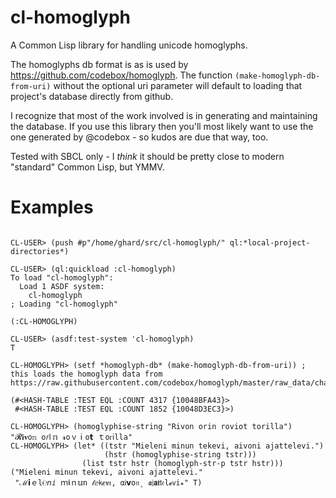 # cl-homoglyph

A Common Lisp library for handling unicode homoglyphs.

The homoglyphs db format is as is used by https://github.com/codebox/homoglyph. The function `(make-homoglyph-db-from-uri)` without the optional uri parameter will default to loading that project's database directly from github.

I recognize that most of the work involved is in generating and maintaining the database. If you use this library then you'll most likely want to use the one generated by @codebox - so kudos are due that way, too.

Tested with SBCL only - I *think* it should be pretty close to modern "standard" Common Lisp, but YMMV.

# Examples

```common-lisp

CL-USER> (push #p"/home/ghard/src/cl-homoglyph/" ql:*local-project-directories*)

CL-USER> (ql:quickload :cl-homoglyph)
To load "cl-homoglyph":
  Load 1 ASDF system:
    cl-homoglyph
; Loading "cl-homoglyph"

(:CL-HOMOGLYPH)

CL-USER> (asdf:test-system 'cl-homoglyph)
T

CL-HOMOGLYPH> (setf *homoglyph-db* (make-homoglyph-db-from-uri)) ; this loads the homoglyph data from https://raw.githubusercontent.com/codebox/homoglyph/master/raw_data/char_codes.txt

(#<HASH-TABLE :TEST EQL :COUNT 4317 {10048BFA43}>
 #<HASH-TABLE :TEST EQL :COUNT 1852 {10048D3EC3}>)

CL-HOMOGLYPH> (homoglyphise-string "Rivon orin roviot torilla")
"𝓡𝐢𝛎o𝕟 o𝘳ӏ𝕟 𝓻oｖⅰo𝘁 ｔoꮁⅰll𝖺"
CL-HOMOGLYPH> (let* ((tstr "Mieleni minun tekevi, aivoni ajattelevi.")
                     (hstr (homoglyphise-string tstr)))
                (list tstr hstr (homoglyph-str-p tstr hstr)))
("Mieleni minun tekevi, aivoni ajattelevi."
 "ℳ𝗶ｅl℮𝘯ⅈ ｍ𝖎ｎ𝕦ո 𝓉ⅇ𝗄𝒆𝝂𝜄‚ αᎥ𝘃o𝔫˛ 𝖆𝔧𝗮𝖙𝗍𝔢l𝓮𝗏𝕚꘎" T)

```
